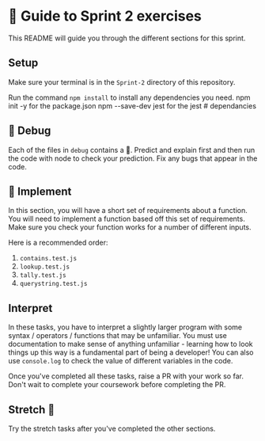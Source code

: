 # 🧭 Guide to Sprint 2 exercises

This README will guide you through the different sections for this sprint.

## Setup

Make sure your terminal is in the `Sprint-2` directory of this repository.

Run the command `npm install` to install any dependencies you need.
npm init -y for the package.json npm --save-dev jest for the jest # dependancies

## 🐛 Debug

Each of the files in `debug` contains a 🐛. Predict and explain first and then run the code with node to check your prediction. Fix any bugs that appear in the code.

## 🔨 Implement

In this section, you will have a short set of requirements about a function. You will need to implement a function based off this set of requirements. Make sure you check your function works for a number of different inputs.

Here is a recommended order:

1. `contains.test.js`
2. `lookup.test.js`
3. `tally.test.js`
4. `querystring.test.js`

## Interpret

In these tasks, you have to interpret a slightly larger program with some syntax / operators / functions that may be unfamiliar.
You must use documentation to make sense of anything unfamiliar - learning how to look things up this way is a fundamental part of being a developer!
You can also use `console.log` to check the value of different variables in the code.

Once you've completed all these tasks, raise a PR with your work so far. Don't wait to complete your coursework before completing the PR.

## Stretch 💪

Try the stretch tasks after you've completed the other sections.
